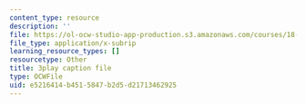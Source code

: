 ```yaml
---
content_type: resource
description: ''
file: https://ol-ocw-studio-app-production.s3.amazonaws.com/courses/18-01sc-single-variable-calculus-fall-2010/e5216414b4515847b2d5d21713462925_hV5af_07ToE.vtt
file_type: application/x-subrip
learning_resource_types: []
resourcetype: Other
title: 3play caption file
type: OCWFile
uid: e5216414-b451-5847-b2d5-d21713462925
---
```

